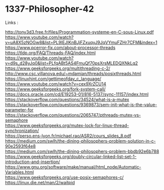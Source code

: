 # 1337-Philosopher-42

Links :

http://tony3d3.free.fr/files/Programmation-systeme-en-C-sous-Linux.pdf <br/>
https://www.youtube.com/watch?v=uA8X5zNOGw8&list=PL9IEJIKnBJjFZxuqyJ9JqVYmuFZHr7CFM&index=1 <br/>
https://www.pcerror-fix.com/about-processor-threads <br/>
https://tldp.org/FAQ/Threads-FAQ/index.html <br/>
https://www.youtube.com/watch?v=d9s_d28yJq0&list=PLfqABt5AS4FmuQf70psXrsMLEDQXNkLq2 <br/>
https://www.geeksforgeeks.org/multithreading-c-2/ <br/>
http://www.csc.villanova.edu/~mdamian/threads/posixthreads.html <br/>
https://linuxhint.com/gettimeofday_c_language/ <br/>
https://www.youtube.com/watch?v=cex9XrZCU14 <br/>
https://www.geeksforgeeks.org/fork-system-call/ <br/>
https://docs.oracle.com/cd/E19253-01/816-5137/sync-11157/index.html <br/>
https://stackoverflow.com/questions/34524/what-is-a-mutex <br/>
https://stackoverflow.com/questions/9369873/sem-init-what-is-the-value-parameter-for <br/>
https://stackoverflow.com/questions/2065747/pthreads-mutex-vs-semaphore <br/>
https://www.geeksforgeeks.org/mutex-lock-for-linux-thread-synchronization/ <br/>
https://perso.ens-lyon.fr/michael.rao/ASR2/cours_slides_8.pdf <br/>
https://medium.com/swlh/the-dining-philosophers-problem-solution-in-c-90e2593f64e8 <br/>
https://medium.com/swlh/the-dining-philosophers-problem-bbdb92e6b788 <br/>
https://www.geeksforgeeks.org/doubly-circular-linked-list-set-1-introduction-and-insertion/ <br/>
https://www.gnu.org/software/make/manual/html_node/Automatic-Variables.html <br/>
https://www.geeksforgeeks.org/use-posix-semaphores-c/ <br/>
https://linux.die.net/man/2/waitpid <br/>
